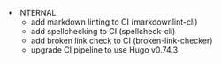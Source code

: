 - INTERNAL
  - add markdown linting to CI (markdownlint-cli)
  - add spellchecking to CI (spellcheck-cli)
  - add broken link check to CI (broken-link-checker)
  - upgrade CI pipeline to use Hugo v0.74.3

